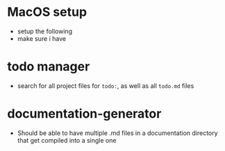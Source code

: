 # MacOS setup
- setup the following
- make sure i have 


# todo manager
- search for all project files for `todo:`, as well as all `todo.md` files 


# documentation-generator
- Should be able to have multiple .md files in a documentation directory that get compiled into a single one 
